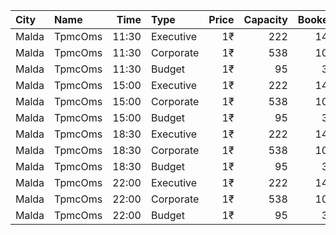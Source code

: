 | City  | Name    |  Time | Type      | Price | Capacity | Booked |
| :---- | :------ | ----: | :-------- | ----: | -------: | -----: |
| Malda | TpmcOms | 11:30 | Executive |    1₹ |      222 |    143 |
| Malda | TpmcOms | 11:30 | Corporate |    1₹ |      538 |    100 |
| Malda | TpmcOms | 11:30 | Budget    |    1₹ |       95 |     32 |
| Malda | TpmcOms | 15:00 | Executive |    1₹ |      222 |    143 |
| Malda | TpmcOms | 15:00 | Corporate |    1₹ |      538 |    100 |
| Malda | TpmcOms | 15:00 | Budget    |    1₹ |       95 |     32 |
| Malda | TpmcOms | 18:30 | Executive |    1₹ |      222 |    143 |
| Malda | TpmcOms | 18:30 | Corporate |    1₹ |      538 |    100 |
| Malda | TpmcOms | 18:30 | Budget    |    1₹ |       95 |     32 |
| Malda | TpmcOms | 22:00 | Executive |    1₹ |      222 |    143 |
| Malda | TpmcOms | 22:00 | Corporate |    1₹ |      538 |    100 |
| Malda | TpmcOms | 22:00 | Budget    |    1₹ |       95 |     32 |